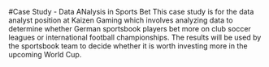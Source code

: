 #Case Study - Data ANalysis in Sports Bet 
This case study is for the data analyst position at Kaizen Gaming which involves analyzing data to determine whether German sportsbook players bet more on club soccer leagues or international football championships. The results will be used by the sportsbook team to decide whether it is worth investing more in the upcoming World Cup.
